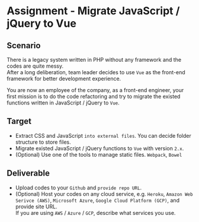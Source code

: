 # Assignment - Migrate JavaScript / jQuery to Vue

## Scenario

There is a legacy system written in PHP without any framework and the codes are quite messy.  
After a long deliberation, team leader decides to use `Vue` as the front-end framework for better development experience.  

You are now an employee of the company, as a front-end engineer, your first mission is to do the code refactoring and try to migrate the existed functions written in JavaScript / jQuery to `Vue`.

## Target

* Extract CSS and JavaScript `into external files`. You can decide folder structure to store files.
* Migrate existed JavaScript / jQuery functions to `Vue` with version `2.x`.
* (Optional) Use one of the tools to manage static files. `Webpack`, `Bowel`

## Deliverable

* Upload codes to your `Github` and `provide repo URL`.
* (Optional) Host your codes on any cloud service, e.g. `Heroku`, `Amazon Web Serivce (AWS)`, `Microsoft Azure`, `Google Cloud Platform (GCP)`, and provide site URL.   
  If you are using `AWS` / `Azure` / `GCP`, describe what services you use. 
